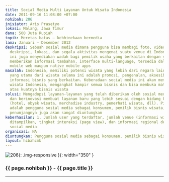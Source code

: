 ```yaml
---
title: Social Media Multi Layanan Untuk Wisata Indonesia
date: 2011-09-16 11:08:00 +07:00
nohibah: 206
inisiator: Aris Prasetyo
lokasi: Malang, Jawa Timur
dana: 500 Juta Rupiah
topik: Meretas batas – kebhinekaan bermedia
lama: Januari – Desember 2012
deskripsi: Sebuah sosial media dimana pengguna bisa membagi foto, video, komentar,
  deskripsi, lokasi, dan segala aktivitas mengenai suatu venue di Indonesia. Media
  ini juga menyediakan wadah bagi pemilik usaha yang berkaitan dengan venue untuk
  memberikan informasi tambahan, interface multi-language, tersedia dalam media web,
  mobile web maupun native mobile apps
masalah: Indonesia, memiliki potensi wisata yang lebih dari negara lain, kekurangan
  yang utama dari wisata selama ini adalah promosi, pengenalan, aksesibilitas, dan
  informasi bisnis yang berkaitan. Keberadaan social media ini akan membuka potensi
  wisata Indonesia, mengangkat hampir semua bisnis dan bisa membuka mata pemerintah
  atas kuatnya bisnis wisata
solusi: Mengadopsi layanan-layanan yang telah diberikan oleh sosial media yang populer
  dan berinovasi membuat layanan baru yang lebih sesuai dengan bidang kepariwisataan
  (hotel, obyek wisata, merchadise industry, pemerhati wisata, dll). Pihak yang diuntungkan
  adalah pengguna sosial media sebagai konsumen, pemilik bisnis wisata, dan bisnis
  penunjangnya juga akan sangat diuntungkan
keberhasilan: 1. Jumlah user yang terdaftar, jumlah venue (informasi wisata) yang
  ditampilkan, tingkat interaksi (page view), dan informasi regional demografi pengakses
  social media
organisasi: NA
diuntungkan: Pengguna sosial media sebagai konsumen, pemilik bisnis wisata, dan bisnis penunjangnya juga akan sangat diuntungkan
layout: hibahcmb
---
```


![206](/static/img/hibahcmb/206.png){: .img-responsive }{: width="350" }

### {{ page.nohibah }} - {{ page.title }}

---
